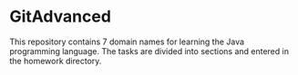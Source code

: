 # GitAdvanced

This repository contains 7 domain names for learning the Java programming language. The tasks are divided into sections and entered in the homework directory.
